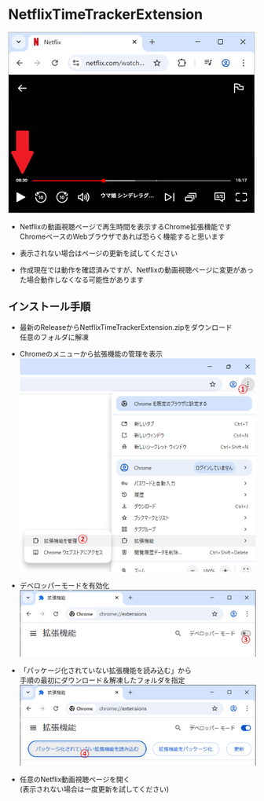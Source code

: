 # NetflixTimeTrackerExtension

![Example001](docs/Example001.png)

- Netflixの動画視聴ページで再生時間を表示するChrome拡張機能です  
ChromeベースのWebブラウザであれば恐らく機能すると思います

- 表示されない場合はページの更新を試してください

- 作成現在では動作を確認済みですが、Netflixの動画視聴ページに変更があった場合動作しなくなる可能性があります

## インストール手順

- 最新のReleaseからNetflixTimeTrackerExtension.zipをダウンロード  
任意のフォルダに解凍

- Chromeのメニューから拡張機能の管理を表示
![Guide001](docs/InstallationGuide001.png)

- デベロッパーモードを有効化
![Guide002](docs/InstallationGuide002.png)

- 「パッケージ化されていない拡張機能を読み込む」から  
手順の最初にダウンロード＆解凍したフォルダを指定
![Guide003](docs/InstallationGuide003.png)

- 任意のNetflix動画視聴ページを開く  
(表示されない場合は一度更新を試してください)